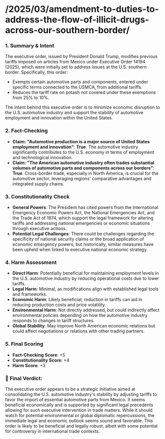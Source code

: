 # /2025/03/amendment-to-duties-to-address-the-flow-of-illicit-drugs-across-our-southern-border/

### 1. **Summary & Intent**
The executive order, issued by President Donald Trump, modifies previous tariffs imposed on articles from Mexico under Executive Order 14194 (2025), which were initially set to address issues at the U.S. southern border. Specifically, this order:
- Exempts certain automotive parts and components, entered under specific terms connected to the USMCA, from additional tariffs.
- Reduces the tariff rate on potash not covered under these exemptions from 25% to 10%.

The intent behind this executive order is to minimize economic disruption to the U.S. automotive industry and support the stability of automotive employment and innovation within the United States.

### 2. **Fact-Checking**
- **Claim: "Automotive production is a major source of United States employment and innovation"**: **True**. The automotive industry significantly contributes to the U.S. economy in terms of employment and technological innovation.
- **Claim: "The American automotive industry often trades substantial volumes of automotive parts and components across our borders"**: **True**. Cross-border trade, especially in North America, is crucial for the automotive sector, leveraging regions' comparative advantages and integrated supply chains.

### 3. **Constitutionality Check**
- **General Powers**: The President has cited powers from the International Emergency Economic Powers Act, the National Emergencies Act, and the Trade Act of 1974, which support the legal framework for altering tariffs and addressing national emergencies or economic situations through executive actions.
- **Potential Legal Challenges**: There could be challenges regarding the specificity of national security claims or the broad application of economic emergency powers, but historically, similar measures have been upheld when linked to executive national economic strategy.

### 4. **Harm Assessment**
- **Direct Harm**: Potentially beneficial for maintaining employment levels in the U.S. automotive industry by reducing operational costs due to lower tariffs.
- **Legal Harm**: Minimal, as modifications align with established legal tools and frameworks.
- **Economic Harm**: Likely beneficial; reduction in tariffs can aid in reducing production costs and price volatility.
- **Environmental Harm**: Not directly addressed, but could indirectly affect environmental policies depending on how the automotive industry responds to changes in tariff structures.
- **Global Stability**: May improve North American economic relations but could affect negotiations or relations with other trading partners.

### 5. **Final Scoring**
- **Fact-Checking Score**: +5
- **Constitutionality Score**: +4
- **Harm Score**: +3

### 🔎 **Final Verdict:**
The executive order appears to be a strategic initiative aimed at consolidating the U.S. automotive industry's stability by adjusting tariffs to favor the import of essential automotive parts from Mexico. It seems beneficial economically and is supported by significant legal precedents allowing for such executive intervention in trade matters. While it should watch for potential environmental or global diplomatic repercussions, the immediate legal and economic outlook seems sound and favorable. This order is likely to be beneficial and legally robust, albeit with some potential for controversy in international trade contexts.